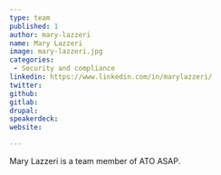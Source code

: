 ```yaml
---
type: team
published: 1
author: mary-lazzeri
name: Mary Lazzeri
image: mary-lazzeri.jpg
categories:
 - Security and compliance
linkedin: https://www.linkedin.com/in/marylazzeri/
twitter: 
github: 
gitlab: 
drupal: 
speakerdeck: 
website: 

---
```


Mary Lazzeri is a team member of ATO ASAP.